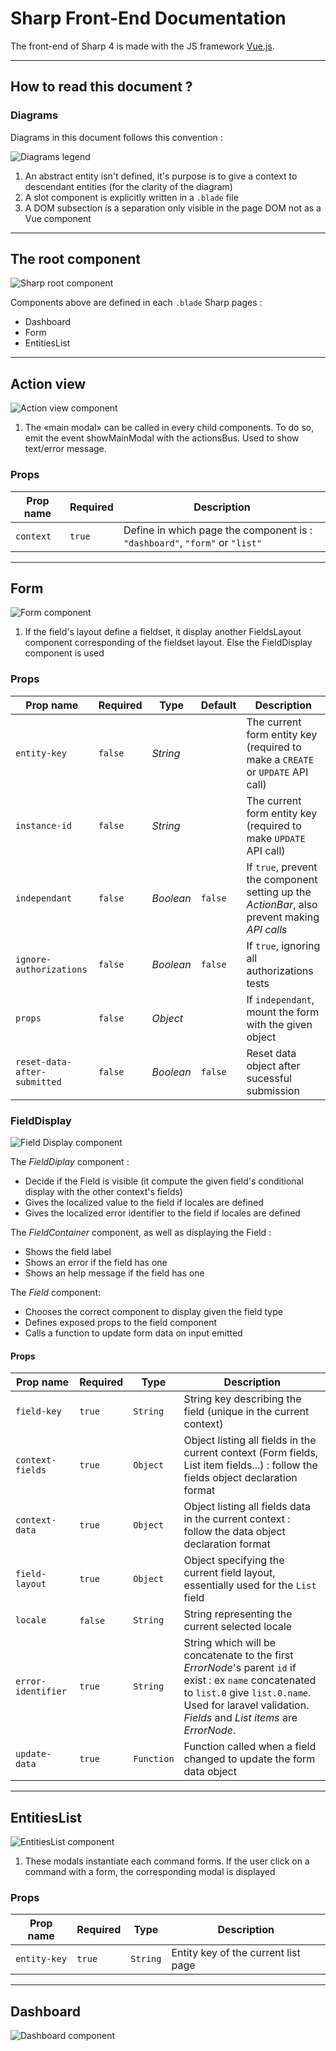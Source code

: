 # Sharp Front-End Documentation

The front-end of Sharp 4 is made with the JS framework [Vue.js](https://vuejs.org/).

---
## How to read this document ?

### Diagrams

Diagrams in this document follows this convention :

![Diagrams legend](./imgs/HowToRead.png)

1. An abstract entity isn't defined, it's purpose is to give a context to descendant entities (for the clarity of the diagram)
2. A slot component is explicitly written in a `.blade` file
3. A DOM subsection is a separation only visible in the page DOM not as a Vue component

---
## The root component

![Sharp root component](./imgs/RootComponent.png)

Components above are defined in each `.blade` Sharp pages :
* Dashboard
* Form
* EntitiesList

---
## Action view

![Action view component](./imgs/ActionView.png)

1. The «main modal» can be called in every child components. To do so, emit the event showMainModal with the actionsBus.
Used to show text/error message.

### Props
Prop name | Required | Description
-|-|-
`context` | `true` | Define in which page the component is : `"dashboard"`, `"form"` or `"list"`

---

## Form
![Form component](./imgs/Form.png)

1. If the field's layout define a fieldset, it display another FieldsLayout component corresponding of the fieldset layout. Else the FieldDisplay component is used

### Props
Prop name | Required | Type | Default | Description
-|-|-|-|-
`entity-key` | `false` | *String* | | The current form entity key (required to make a `CREATE` or `UPDATE` API call)
`instance-id` | `false` | *String* | | The current form entity key (required to make `UPDATE` API call)
`independant` | `false` | *Boolean* |`false` | If `true`, prevent the component setting up the *ActionBar*, also prevent making *API calls*
`ignore-authorizations` |  `false` | *Boolean*  | `false` | If `true`, ignoring all authorizations tests
`props` | `false` | *Object* | | If `independant`, mount the form with the given object
`reset-data-after-submitted` | `false` | *Boolean* | `false` | Reset data object after sucessful submission

### FieldDisplay
![Field Display component](./imgs/FieldDisplay.png)

The *FieldDiplay* component :
* Decide if the Field is visible (it compute the given field's conditional display with the other context's fields)
* Gives the localized value to the field if locales are defined
* Gives the localized error identifier to the field if locales are defined

The *FieldContainer* component, as well as displaying the Field :
* Shows the field label
* Shows an error if the field has one
* Shows an help message if the field has one

The *Field* component:
* Chooses the correct component to display given the field type
* Defines exposed props to the field component
* Calls a function to update form data on input emitted

#### Props
Prop name | Required | Type | Description
-|-|-|-
`field-key` | `true` | `String` | String key describing the field (unique in the current context)
`context-fields` | `true` | `Object` | Object listing all fields in the current context (Form fields, List item fields...) : follow the fields object declaration format
`context-data` | `true` | `Object` | Object listing all fields data in the current context : follow the data object declaration format
`field-layout` | `true` | `Object` | Object specifying the current field layout, essentially used for the `List` field
`locale` | `false` | `String` | String representing the current selected locale
`error-identifier` | `true` | `String` | String which will be concatenate to the first *ErrorNode*'s parent `id` if exist : ex `name` concatenated to `list.0` give `list.0.name`. Used for laravel validation. *Fields* and *List items* are *ErrorNode*.
`update-data` | `true` | `Function` | Function called when a field changed to update the form data object

---

## EntitiesList
![EntitiesList component](./imgs/EntitiesList.png)

1. These modals instantiate each command forms. If the user click on a command with a form, the corresponding modal is displayed

### Props
Prop name | Required | Type | Description
-|-|-|-
`entity-key` | `true` | `String` | Entity key of the current list page

---

## Dashboard
![Dashboard component](./imgs/Dashboard.png)

